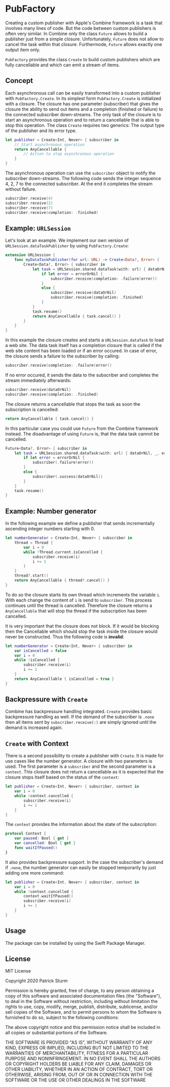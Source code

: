 # PubFactory
Creating a custom publisher with Apple's Combine framework is a task that involves many lines of code. But the code between custom publishers is often very similar. In Combine only the class `Future` allows to build a publisher just from a simple closure. Unfortunately, `Future` does not allow to cancel the task within that closure. Furthermode, `Future` allows exactly one output item only.

`PubFactory` provides the class `Create` to build custom publishers which are fully cancellable and which can emit a stream of items.

## Concept
Each asynchronous call can be easily transformed into a custom publisher with `PubFactory.Create`. In its simplest form `PubFactory.Create` is initialized with a closure. The closure has one parameter (subscriber) that gives the closure the ability to send out items and a completion (finished or failure) to the connected subscriber down-streams. The only task of the closure is to start an asynchronous operation and to return a cancellable that is able to stop this operation. The class `Create` requires two generics: The output type of the publisher and its error type.

```swift
let publisher = Create<Int, Never> { subscriber in
    // Start asynchronous operation
    return AnyCancellable {
        // Action to stop asynchronous operation
    }
}
```

The asynchronous operation can use the `subscriber` object to notify the subscriber down-streams. The following code sends the integer sequence 4, 2, 7 to the connected subscriber. At the end it completes the stream without failure.

```swift
subscriber.receive(4)
subscriber.receive(2)
subscriber.receive(7)
subscriber.receive(completion: .finished)
```

## Example: `URLSession`
Let's look at an example. We implement our own version of `URLSession.dataTaskPublisher` by using `PubFactory.Create`:

```swift
extension URLSession {
    func myDataTaskPublisher(for url: URL) -> Create<Data?, Error> {
        Create<Data?, Error> { subscriber in
            let task = URLSession.shared.dataTask(with: url) { dataOrNil, _, errorOrNil in
                if let error = errorOrNil {
                    subscriber.receive(completion: .failure(error))
                }
                else {
                    subscriber.receive(dataOrNil)
                    subscriber.receive(completion: .finished)
                }
            }
            task.resume()
            return AnyCancellable { task.cancel() }
        }
    }
}
```

In this example the closure creates and starts a `URLSession.dataTask` to load a web site. The data task itself has a completion closure that is called if the web site content has been loaded or if an error occured. In case of error, the closure sends a failure to the subscriber by calling:

```swift
subscriber.receive(completion: .failure(error))
```

If no error occured, it sends the data to the subscriber and completes the stream immediately afterwards:

```swift
subscriber.receive(dataOrNil)
subscriber.receive(completion: .finished)
```

The closure returns a cancellable that stops the task as soon the subscription is cancelled:

```swift
return AnyCancellable { task.cancel() }
```

In this particular case you could use `Future` from the Combine framework instead. The disadvantage of using `Future` is, that the data task cannot be cancelled.

```swift
Future<Data?, Error> { subscriber in
    let task = URLSession.shared.dataTask(with: url) { dataOrNil, _, errorOrNil in
        if let error = errorOrNil {
            subscriber(.failure(error))
        }
        else {
            subscriber(.success(dataOrNil))
        }
    }
    task.resume()
}
```

## Example: Number generator
In the following example we define a publisher that sends incrementally ascending integer numbers starting with 0.

```swift
let numberGenerator = Create<Int, Never> { subscriber in
    thread = Thread {
        var i = 0
        while !Thread.current.isCancelled {
            subscriber.receive(i)
            i += 1
        }
    }
    thread?.start()
    return AnyCancellable { thread?.cancel() }
}
```

To do so the closure starts its own thread which increments the variable `i`. With each change the content of `i` is send to `subscriber`. This process continues until the thread is cancelled. Therefore the closure returns a `AnyCancellable` that will stop the thread if the subscription has been cancelled.

It is very important that the closure does not block. If it would be blocking then the Cancellable which should stop the task inside the closure would never be constructed. Thus the following code is **invalid**:

```swift
let numberGenerator = Create<Int, Never> { subscriber in
    var isCancelled = false
    var i = 0
    while !isCancelled {
        subscriber.receive(i)
        i += 1
    }
    return AnyCancellable { isCancelled = true }
}
```

## Backpressure with `Create`
Combine has backpressure handling integrated. `Create` provides basic backpressure handling as well. If the demand of the subscriber is `.none` then all items sent by `subscriber.receive(:)` are simply ignored until the demand is increased again.

## `Create` with Context
There is a second possibility to create a publisher with `Create`. It is made for use cases like the number generator. A closure with two parameters is used. The first parameter is a `subscriber` and the second parameter is a `context`. This closure does not return a cancellable as it is expected that the closure stops itself based on the status of the `context`:

```swift
let publisher = Create<Int, Never> { subscriber, context in
    var i = 0
    while !context.cancelled {
        subscriber.receive(i)
        i += 1
    }
}
```

The `context` provides the information about the state of the subscription:

```swift
protocol Context {
    var paused: Bool { get }
    var cancelled: Bool { get }
    func waitIfPaused()
}
```

It also provides backpressure support. In the case the subscriber's demand if `.none`, the number generator can easily be stopped temporarily by just adding one more command:

```swift
let publisher = Create<Int, Never> { subscriber, context in
    var i = 0
    while !context.cancelled {
        context.waitIfPaused()
        subscriber.receive(i)
        i += 1
    }
}
```

## Usage
The package can be installed by using the Swift Package Manager.

## License
MIT License

Copyright 2020 Patrick Sturm

Permission is hereby granted, free of charge, to any person obtaining a copy of this software and associated documentation files (the "Software"), to deal in the Software without restriction, including without limitation the rights to use, copy, modify, merge, publish, distribute, sublicense, and/or sell copies of the Software, and to permit persons to whom the Software is furnished to do so, subject to the following conditions:

The above copyright notice and this permission notice shall be included in all copies or substantial portions of the Software.

THE SOFTWARE IS PROVIDED "AS IS", WITHOUT WARRANTY OF ANY KIND, EXPRESS OR IMPLIED, INCLUDING BUT NOT LIMITED TO THE WARRANTIES OF MERCHANTABILITY, FITNESS FOR A PARTICULAR PURPOSE AND NONINFRINGEMENT. IN NO EVENT SHALL THE AUTHORS OR COPYRIGHT HOLDERS BE LIABLE FOR ANY CLAIM, DAMAGES OR OTHER LIABILITY, WHETHER IN AN ACTION OF CONTRACT, TORT OR OTHERWISE, ARISING FROM, OUT OF OR IN CONNECTION WITH THE SOFTWARE OR THE USE OR OTHER DEALINGS IN THE SOFTWARE
